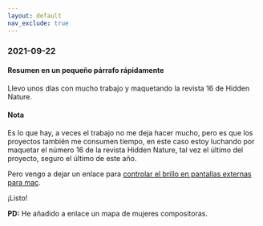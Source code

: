 ```yaml
---
layout: default
nav_exclude: true
---
```

### 2021-09-22

#### Resumen en un pequeño párrafo rápidamente
Llevo unos días con mucho trabajo y maquetando la revista 16 de Hidden Nature.

#### Nota
Es lo que hay, a veces el trabajo no me deja hacer mucho, pero es que los proyectos también me consumen tiempo, en este caso estoy luchando por maquetar el número 16 de la revista Hidden Nature, tal vez el último del proyecto, seguro el último de este año.

Pero vengo a dejar un enlace para [controlar el brillo en pantallas externas para mac](https://github.com/MonitorControl/MonitorControl).

¡Listo!

**PD:** He añadido a enlace un mapa de mujeres compositoras.